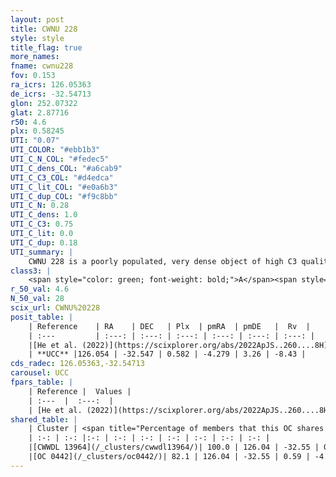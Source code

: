 ```yaml
---
layout: post
title: CWNU 228
style: style
title_flag: true
more_names: 
fname: cwnu228
fov: 0.153
ra_icrs: 126.05363
de_icrs: -32.54713
glon: 252.07322
glat: 2.87716
r50: 4.6
plx: 0.58245
UTI: "0.07"
UTI_COLOR: "#ebb1b3"
UTI_C_N_COL: "#fedec5"
UTI_C_dens_COL: "#a6cab9"
UTI_C_C3_COL: "#d4edca"
UTI_C_lit_COL: "#e0a6b3"
UTI_C_dup_COL: "#f9c8bb"
UTI_C_N: 0.28
UTI_C_dens: 1.0
UTI_C_C3: 0.75
UTI_C_lit: 0.0
UTI_C_dup: 0.18
UTI_summary: |
    CWNU 228 is a poorly populated, very dense object of high C3 quality. It was recently reported in the literature.<br><br><span style="color: #99180f; font-weight: bold;">Warning: </span>This is likely a duplicate object, which shares a large percentage of members with at least one previously reported entry.
class3: |
    <span style="color: green; font-weight: bold;">A</span><span style="color: #FFC300; font-weight: bold;">B</span>
r_50_val: 4.6
N_50_val: 28
scix_url: CWNU%20228
posit_table: |
    | Reference    | RA    | DEC   | Plx  | pmRA  | pmDE   |  Rv  |
    | :---         | :---: | :---: | :---: | :---: | :---: | :---: |
    |[He et al. (2022)](https://scixplorer.org/abs/2022ApJS..260....8H) | 126.057 | -32.567 | 0.57 | -4.29 | 3.27 | -- |
    | **UCC** |126.054 | -32.547 | 0.582 | -4.279 | 3.26 | -8.43 | 
cds_radec: 126.05363,-32.54713
carousel: UCC
fpars_table: |
    | Reference |  Values |
    | :---  |  :---:  |
    | [He et al. (2022)](https://scixplorer.org/abs/2022ApJS..260....8H) | `AG=0.2, m-M=11.35, logAge=8.4, Z=0.04` |
shared_table: |
    | Cluster | <span title="Percentage of members that this OC shares with the ones listed">%</span>   | RA   | DEC   | Plx   | pmRA  | pmDE  | Rv | UTI |
    | :-: | :-: |:-: | :-: | :-: | :-: | :-: | :-: | :-: |
    |[CWWDL 13964](/_clusters/cwwdl13964/)| 100.0 | 126.04 | -32.55 | 0.58 | -4.27 | 3.28 | 25.08 |0.2 |
    |[OC 0442](/_clusters/oc0442/)| 82.1 | 126.04 | -32.55 | 0.59 | -4.28 | 3.26 | -8.43 |0.52 |
---
```

